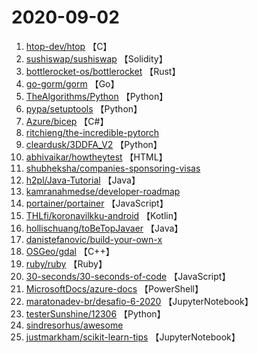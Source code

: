 # 2020-09-02

1. [htop-dev/htop](https://github.com/htop-dev/htop) 【C】
2. [sushiswap/sushiswap](https://github.com/sushiswap/sushiswap) 【Solidity】
3. [bottlerocket-os/bottlerocket](https://github.com/bottlerocket-os/bottlerocket) 【Rust】
4. [go-gorm/gorm](https://github.com/go-gorm/gorm) 【Go】
5. [TheAlgorithms/Python](https://github.com/TheAlgorithms/Python) 【Python】
6. [pypa/setuptools](https://github.com/pypa/setuptools) 【Python】
7. [Azure/bicep](https://github.com/Azure/bicep) 【C#】
8. [ritchieng/the-incredible-pytorch](https://github.com/ritchieng/the-incredible-pytorch) 
9. [cleardusk/3DDFA_V2](https://github.com/cleardusk/3DDFA_V2) 【Python】
10. [abhivaikar/howtheytest](https://github.com/abhivaikar/howtheytest) 【HTML】
11. [shubheksha/companies-sponsoring-visas](https://github.com/shubheksha/companies-sponsoring-visas) 
12. [h2pl/Java-Tutorial](https://github.com/h2pl/Java-Tutorial) 【Java】
13. [kamranahmedse/developer-roadmap](https://github.com/kamranahmedse/developer-roadmap) 
14. [portainer/portainer](https://github.com/portainer/portainer) 【JavaScript】
15. [THLfi/koronavilkku-android](https://github.com/THLfi/koronavilkku-android) 【Kotlin】
16. [hollischuang/toBeTopJavaer](https://github.com/hollischuang/toBeTopJavaer) 【Java】
17. [danistefanovic/build-your-own-x](https://github.com/danistefanovic/build-your-own-x) 
18. [OSGeo/gdal](https://github.com/OSGeo/gdal) 【C++】
19. [ruby/ruby](https://github.com/ruby/ruby) 【Ruby】
20. [30-seconds/30-seconds-of-code](https://github.com/30-seconds/30-seconds-of-code) 【JavaScript】
21. [MicrosoftDocs/azure-docs](https://github.com/MicrosoftDocs/azure-docs) 【PowerShell】
22. [maratonadev-br/desafio-6-2020](https://github.com/maratonadev-br/desafio-6-2020) 【JupyterNotebook】
23. [testerSunshine/12306](https://github.com/testerSunshine/12306) 【Python】
24. [sindresorhus/awesome](https://github.com/sindresorhus/awesome) 
25. [justmarkham/scikit-learn-tips](https://github.com/justmarkham/scikit-learn-tips) 【JupyterNotebook】
